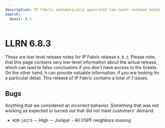 ```yaml
---
description: IP Fabric automatically generated low-level release notes for version 6.8.3.
search:
  boost: 0.5
---
```


# LLRN 6.8.3

These are low-level release notes for IP Fabric release `6.8.3`. Please note, that this page contains very low-level information about the actual release, which can lead to false conclusions if you don't have access to the tickets. On the other hand, it can provide valuable information, if you are looking for a particular detail. This release of IP Fabric contains a total of 1 issues.

## Bugs

Anything that we considered an incorrect behavior. Something that was not working as expected or turned out that did not meet customers' demand.

- `NIM-14273` -- High -- Juniper - All OSPF neighbors missing
